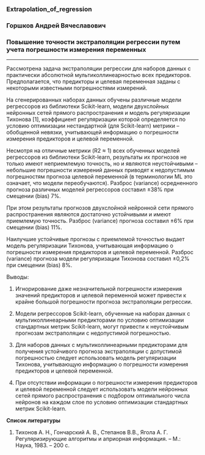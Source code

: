 ### Extrapolation_of_regression

### Горшков Андрей Вячеславович
### Повышение точности экстраполяции регрессии путем учета погрешности измерения переменных
------------------------------------------

Рассмотрена задача экстраполяции регрессии для наборов данных с практически абсолютной мультиколлинеарностью всех предикторов. Предполагается, что предикторы и целевая переменная заданы с некоторыми известными погрешностями измерений.

На сгенерированных наборах данных обучены различные модели регрессоров из библиотеки Scikit-learn, модели двухслойных нейронных сетей прямого распространения и модель регуляризации Тихонова [1], коэффициент регуляризации которой определяется по условию оптимизации нестандартной (для Scikit-learn) метрики – обобщенной невязки, учитывающей информацию о погрешности измерения предикторов и целевой переменной.

Несмотря на отличные метрики (R2 ≈ 1) всех обученных моделей регрессоров из библиотеки Scikit-learn, результаты их прогнозов не только имеют неприемлемую точность, но и являются неустойчивыми – небольшие погрешности измерений данных приводят к недопустимым погрешностям прогноза целевой переменной (в терминологии ML это означает, что модели переобучаются). Разброс (variance) осредненного прогноза различных моделей регрессоров составил ±38% при смещении (bias) 7%.

При этом результаты прогнозов двухслойной нейронной сети прямого распространения являются достаточно устойчивыми и имеют приемлемую точность. Разброс (variance) прогноза составил ±6% при смещении (bias) 11%.

Наилучшие устойчивые прогнозы с приемлемой точностью выдает модель регуляризации Тихонова, учитывающая информацию о погрешности измерения предикторов и целевой переменной. Разброс (variance) прогноза модели регуляризации Тихонова составил ±0,2% при смещении (bias) 8%.

Выводы:
1. Игнорирование даже незначительной погрешности измерения значений предикторов и целевой переменной может привести к крайне большой погрешности прогноза экстраполяции регрессии.

2. Модели регрессоров Scikit-learn, обученные на наборах данных с мультиколлинеарными предикторами по условию оптимизации стандартных метрик Scikit-learn, могут привести к неустойчивым прогнозам экстраполяции с недопустимой погрешностью.

3. Для наборов данных с мультиколлинеарными предикторами для получения устойчивого прогноза экстраполяции с допустимой погрешностью следует использовать модель регуляризации Тихонова, учитывающую информацию о погрешности измерения предикторов и целевой переменной.
   
4. При отсутствии информации о погрешности измерения предикторов и целевой переменной следует использовать модели нейронных сетей прямого распространения с подбором оптимального числа нейронов на каждом слое по условию оптимизации стандартных метрик Scikit-learn.

**Список литературы**
1. Тихонов А. Н., Гончарский А. В., Степанов В.В., Ягола А. Г. Регуляризирующие алгоритмы и априорная информация. – М.: Наука, 1983. – 200 с.
